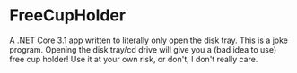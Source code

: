# FreeCupHolder
A .NET Core 3.1 app written to literally only open the disk tray. This is a joke program.
Opening the disk tray/cd drive will give you a (bad idea to use) free cup holder! Use it at your own risk, or don't, I don't really care.
